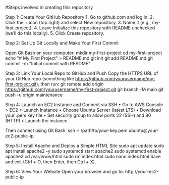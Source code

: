 #Steps involved in creating this repository

Step 1: Create Your GitHub Repository
	1.	Go to github.com and log in.
	2.	Click the + icon (top right) and select New repository.
	3.	Name it (e.g., my-first-project).
	4.	Leave Initialize this repository with README unchecked (we’ll do this locally).
	5.	Click Create repository.

Step 2: Set Up Git Locally and Make Your First Commit

Open Git Bash on your computer:
mkdir my-first-project
cd my-first-project
echo "# My First Project" > README.md
git init
git add README.md
git commit -m "Initial commit with README"

Step 3: Link Your Local Repo to GitHub and Push
Copy the HTTPS URL of your GitHub repo (something like https://github.com/yourusername/my-first-project.git), then run:
git remote add origin https://github.com/yourusername/my-first-project.git
git branch -M main
git push -u origin maintenance


Step 4: Launch an EC2 Instance and Connect via SSH
	•	Go to AWS Console > EC2 > Launch Instance
	•	Choose Ubuntu Server (latest LTS)
	•	Download your .pem key file
	•	Set security group to allow ports 22 (SSH) and 80 (HTTP)
	•	Launch the instance

Then connect using Git Bash:
ssh -i /path/to/your-key.pem ubuntu@your-ec2-public-ip

Step 5: Install Apache and Deploy a Simple HTML Site
sudo apt update
sudo apt install apache2 -y
sudo systemctl start apache2
sudo systemctl enable apache2
cd /var/www/html
sudo rm index.html
sudo nano index.html
Save and exit (Ctrl + O, then Enter, then Ctrl + X).

Step 6: View Your Website
Open your browser and go to:
http://your-ec2-public-ip
